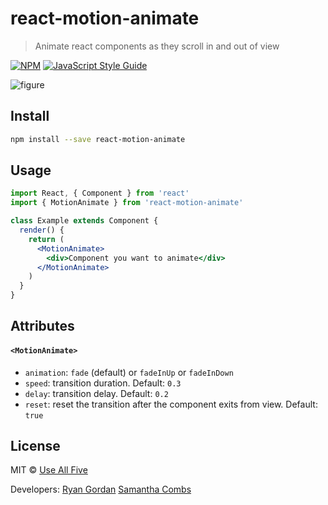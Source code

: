 # react-motion-animate

> Animate react components as they scroll in and out of view

[![NPM](https://img.shields.io/npm/v/react-motion-animate.svg)](https://www.npmjs.com/package/react-motion-animate) [![JavaScript Style Guide](https://img.shields.io/badge/code_style-standard-brightgreen.svg)](https://standardjs.com)

![figure](https://raw.githubusercontent.com/suhmantha1/react-motion-animate/master/example.gif 'React motion scroll library example')

## Install

```bash
npm install --save react-motion-animate
```

## Usage

```jsx
import React, { Component } from 'react'
import { MotionAnimate } from 'react-motion-animate'

class Example extends Component {
  render() {
    return (
      <MotionAnimate>
        <div>Component you want to animate</div>
      </MotionAnimate>
    )
  }
}
```

## Attributes

#### `<MotionAnimate>`

- `animation`: `fade` (default) or `fadeInUp` or `fadeInDown`
- `speed`: transition duration. Default: `0.3`
- `delay`: transition delay. Default: `0.2`
- `reset`: reset the transition after the component exits from view. Default: `true`

## License

MIT © [Use All Five](https://github.com/useallfive)

Developers:
[Ryan Gordan](https://github.com/supryan)
[Samantha Combs](https://github.com/suhmantha1)
